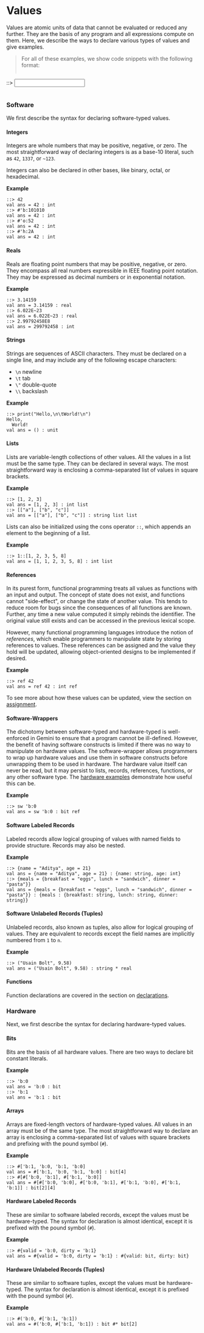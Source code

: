 # Values

Values are atomic units of data that cannot be evaluated or reduced any further. They are the basis of any program and all expressions compute on them. Here, we describe the ways to declare various types of values and give examples.

> For all of these examples, we show code snippets with the following format:
> ```
::> <input>
<output>
> ```

### Software
We first describe the syntax for declaring software-typed values.

#### Integers
Integers are whole numbers that may be positive, negative, or zero. The most straightforward way of declaring integers is as a base-10 literal, such as `42`, `1337`, or `~123`.

Integers can also be declared in other bases, like binary, octal, or hexadecimal.

**Example**
```Gemini
::> 42
val ans = 42 : int
::> #'b:101010
val ans = 42 : int
::> #'o:52
val ans = 42 : int
::> #'h:2A
val ans = 42 : int
```

#### Reals
Reals are floating point numbers that may be positive, negative, or zero. They encompass all real numbers expressible in IEEE floating point notation. They may be expressed as decimal numbers or in exponential notation. 

**Example**
```Gemini
::> 3.14159
val ans = 3.14159 : real
::> 6.022E~23
val ans = 6.022E~23 : real
::> 2.99792458E8
val ans = 299792458 : int
```

#### Strings
Strings are sequences of ASCII characters. They must be declared on a single line, and may include any of the following escape characters:

* `\n` newline
* `\t` tab
* `\"` double-quote
* `\\` backslash

**Example**
```Gemini
::> print("Hello,\n\tWorld!\n")
Hello,
  World!
val ans = () : unit
```

#### Lists
Lists are variable-length collections of other values. All the values in a list must be the same type. They can be declared in several ways. The most straightforward way is enclosing a comma-separated list of values in square brackets.

**Example**
```Gemini
::> [1, 2, 3]
val ans = [1, 2, 3] : int list
::> [["a"], ["b", "c"]]
val ans = [["a"], ["b", "c"]] : string list list
```

Lists can also be initialized using the cons operator `::`, which appends an element to the beginning of a list.

**Example**
```Gemini
::> 1::[1, 2, 3, 5, 8]
val ans = [1, 1, 2, 3, 5, 8] : int list
```

#### References
In its purest form, functional programming treats all values as functions with an input and output. The concept of state does not exist, and functions cannot "side-effect", or change the state of another value. This tends to reduce room for bugs since the consequences of all functions are known. Further, any time a new value computed it simply rebinds the identifier. The original value still exists and can be accessed in the previous lexical scope.

However, many functional programming languages introduce the notion of _references_, which enable programmers to manipulate state by storing references to values. These references can be assigned and the value they hold will be updated, allowing object-oriented designs to be implemented if desired.

**Example**
```Gemini
::> ref 42
val ans = ref 42 : int ref
```
To see more about how these values can be updated, view the section on [assignment](basics/expressions?id=assignment).

#### Software-Wrappers
The dichotomy between software-typed and hardware-typed is well-enforced in Gemini to ensure that a program cannot be ill-defined. However, the benefit of having software constructs is limited if there was no way to manipulate on hardware values. The software-wrapper allows programmers to wrap up hardware values and use them in software constructs before unwrapping them to be used in hardware. The hardware value itself can never be read, but it may persist to lists, records, references, functions, or any other software type. The [hardware examples](examples/hardware) demonstrate how useful this can be.

**Example**
```Gemini
::> sw 'b:0
val ans = sw 'b:0 : bit ref
```

#### Software Labeled Records
Labeled records allow logical grouping of values with named fields to provide structure. Records may also be nested.

**Example**
```Gemini
::> {name = "Aditya", age = 21}
val ans = {name = "Aditya", age = 21} : {name: string, age: int}
::> {meals = {breakfast = "eggs", lunch = "sandwich", dinner = "pasta"}}
val ans = {meals = {breakfast = "eggs", lunch = "sandwich", dinner = "pasta"}} : {meals : {breakfast: string, lunch: string, dinner: string}}
```

#### Software Unlabeled Records (Tuples)
Unlabeled records, also known as tuples, also allow for logical grouping of values. They are equivalent to records except the field names are implicitly numbered from `1` to `n`.

**Example**
```Gemini
::> ("Usain Bolt", 9.58)
val ans = ("Usain Bolt", 9.58) : string * real
```

#### Functions
Function declarations are covered in the section on [declarations](basics/declarations?id=functions).

### Hardware
Next, we first describe the syntax for declaring hardware-typed values.

#### Bits
Bits are the basis of all hardware values. There are two ways to declare bit constant literals.

**Example**
```Gemini
::> 'b:0
val ans = 'b:0 : bit
::> 'b:1
val ans = 'b:1 : bit
```

#### Arrays
Arrays are fixed-length vectors of hardware-typed values. All values in an array must be of the same type. The most straightforward way to declare an array is enclosing a comma-separated list of values with square brackets and prefixing with the pound symbol (`#`).

**Example**
```Gemini
::> #['b:1, 'b:0, 'b:1, 'b:0]
val ans = #['b:1, 'b:0, 'b:1, 'b:0] : bit[4]
::> #[#['b:0, 'b:1], #['b:1, 'b:0]]
val ans = #[#['b:0, 'b:0], #['b:0, 'b:1], #['b:1, 'b:0], #['b:1, 'b:1]] : bit[2][4]
```

#### Hardware Labeled Records
These are similar to software labeled records, except the values must be hardware-typed. The syntax for declaration is almost identical, except it is prefixed with the pound symbol (`#`).

**Example**
```Gemini
::> #{valid = 'b:0, dirty = 'b:1}
val ans = #{valid = 'b:0, dirty = 'b:1} : #{valid: bit, dirty: bit}
```
#### Hardware Unlabeled Records (Tuples)
These are similar to software tuples, except the values must be hardware-typed. The syntax for declaration is almost identical, except it is prefixed with the pound symbol (`#`).

**Example**
```Gemini
::> #('b:0, #['b:1, 'b:1])
val ans = #('b:0, #['b:1, 'b:1]) : bit #* bit[2]
```